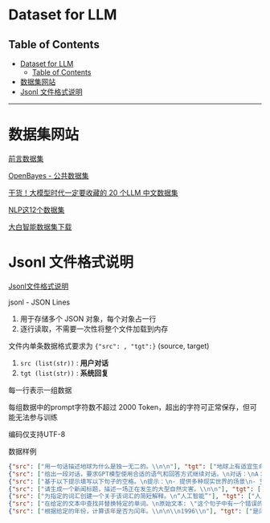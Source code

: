 # Dataset for LLM

## Table of Contents

- [Dataset for LLM](#dataset-for-llm)
  - [Table of Contents](#table-of-contents)
- [数据集网站](#数据集网站)
- [Jsonl 文件格式说明](#jsonl-文件格式说明)

---

# 数据集网站

[前言数据集](https://www.luge.ai/#/)

[OpenBayes - 公共数据集](https://openbayes.com/console/public/datasets)

[干货！大模型时代一定要收藏的 20 个LLM 中文数据集](https://blog.csdn.net/OpenBayes/article/details/135859340)

[NLP这12个数据集](https://zhuanlan.zhihu.com/p/397145115)

[大白智能数据集下载](https://www.jiangdabai.com/downloads)

# Jsonl 文件格式说明

[Jsonl文件格式说明](https://ai.baidu.com/ai-doc/AISTUDIO/ulkgh22mt)

jsonl - JSON Lines
1. 用于存储多个 JSON 对象，每个对象占一行
2. 逐行读取，不需要一次性将整个文件加载到内存

文件内单条数据格式要求为 `{"src": , "tgt":}` (source, target)
1. `src (list(str))` : **用户对话**
2. `tgt (list(str))` : **系统回复**

每一行表示一组数据

每组数据中的prompt字符数不超过 2000 Token，超出的字符可正常保存，但可能无法参与训练

编码仅支持UTF-8

数据样例

```json
{"src": ["用一句话描述地球为什么是独一无二的。\\n\n"], "tgt": ["地球上有适宜生命存在的条件和多样化的生命形式。"]}
{"src": ["给出一段对话，要求GPT模型使用合适的语气和回答方式继续对话。\n对话：\nA：你今天看起来很高兴，发生了什么好事？\nB：是的，我刚刚得到一份来自梅西银行的工作通知书。\nA：哇，恭喜你！你打算什么时候开始工作？\nB：下个月开始，所以我现在正为这份工作做准备。"], "tgt": ["A: 这太好了！你的新工作听起来很令人兴奋。你对接下来的日子有什么期望吗？\nB: 是啊，我非常期待能在梅西银行工作。我希望我能够尽快适应新环境，并展示出我的所有技能和才能。"]}
{"src": ["基于以下提示填写以下句子的空格。\n提示：\n- 提供多种现实世界的场景\n- 空格应填写一个形容词或一个形容词短语\n句子:\n______出去享受户外活动，包括在公园里散步，穿过树林或在海岸边散步。"], "tgt": ["多种形容词可填，以下是其中一些例子：\n- 愉快的\n- 惬意的\n- 轻松的\n- 安静的\n- 美妙的"]}
{"src": ["请生成一个新闻标题，描述一场正在发生的大型自然灾害。\\n\n"], "tgt": ["\"强烈飓风肆虐，数百万人疏散！\""]}
{"src": ["为指定的词汇创建一个关于该词汇的简短解释。\n“人工智能”"], "tgt": ["人工智能是一种科技，通过使用计算机程序和算法实现类似于人类智能的能力，例如学习、推理和自动化决策等。它可以应用于各种领域，例如医疗保健、金融和交通等，以提高效率和准确性。"]}
{"src": ["在给定的文本中查找并替换特定的单词。\n原始文本: \"这个句子中有一个错误的单词\"\n要替换的单词: \"错误\""], "tgt": ["替换后的文本: \"这个句子中有一个修改的单词\""]}
{"src": ["根据给定的年份，计算该年是否为闰年。\\n\n\\n1996\\n"], "tgt": ["是闰年。"]}
```







